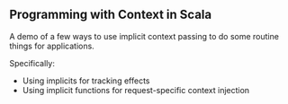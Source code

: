 ## Programming with Context in Scala

A demo of a few ways to use implicit context passing to do some routine things for applications.

Specifically:
* Using implicits for tracking effects
* Using implicit functions for request-specific context injection
